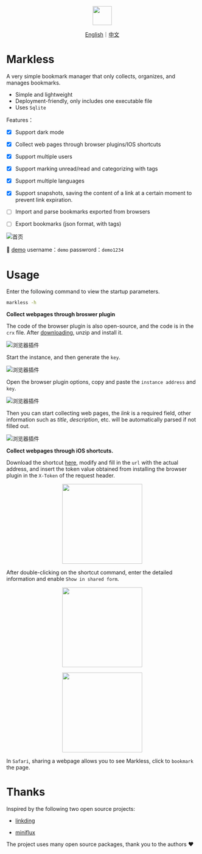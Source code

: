 

<p align="center"><img style="width:50px" src="./web/assets/static/img/markless.png" /></p>

<p align="center"><a href="./README.md">English</a>｜<a href="./README-zh.md">中文</a></p>


Markless
===

A very simple bookmark manager that only collects, organizes, and manages bookmarks.

* Simple and lightweight
* Deployment-friendly, only includes one executable file
* Uses `Sqlite`



Features：

- [x] Support dark mode
- [x] Collect web pages through browser plugins/IOS shortcuts
- [x] Support multiple users
- [x] Support marking unread/read and categorizing with tags
- [x] Support multiple languages
- [x] Support snapshots, saving the content of a link at a certain moment to prevent link expiration.
- [ ] Import and parse bookmarks exported from browsers
- [ ] Export bookmarks (json format, with tags)



![首页](./example/index.png)

👀 [demo](https://wsh233.cn/webapp/markless)   username：`demo` passwrord：`demo1234`

Usage
===

Enter the following command to view the startup parameters.

```bash
markless -h
```



**Collect webpages through broswer plugin**

The code of the browser plugin is also open-source, and the code is in the `crx` file. After [downloading](./example/markless-chrome-extension.crx), unzip and install it.

![浏览器插件](./example/broswer-extension.png)

Start the instance, and then generate the `key`.

![浏览器插件](./example/token.png)

Open the browser plugin options, copy and paste the `instance address` and `key`.

![浏览器插件](./example/broswer-extension-setting.png)

Then you can start collecting web pages, the *link* is a required field, other information such as *title*, *description*, etc. will be automatically parsed if not filled out.

![浏览器插件](./example/broswer-collect.png)

**Collect webpages through iOS shortcuts.**

Download the shortcut [here](./example/Markless.shortcut), modify and fill in the `url` with the actual address, and insert the token value obtained from installing the browser plugin in the `X-Token` of the request header.



<p align="center"><img style="width:15em" src="./example/ios-shotcut.PNG" /></p>

After double-clicking on the shortcut command, enter the detailed information and enable `Show in shared form`.



<p align="center"><img style="width:15em" src="./example/enable-share.PNG" /></p>



<p align="center"><img style="width:15em" src="./example/ios-collect.PNG" /></p>

In `Safari`, sharing a webpage allows you to see Markless, click to `bookmark` the page.






Thanks
===

Inspired by the following two open source projects:

* [linkding](https://github.com/sissbruecker/linkding)

* [miniflux](https://github.com/miniflux/v2)

The project uses many open source packages, thank you to the authors ❤️

